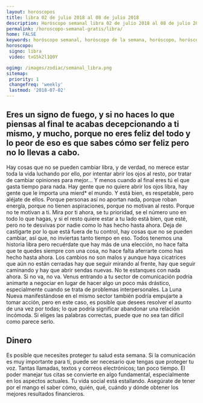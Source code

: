 ```yaml
---
layout: horoscopos
title: libra 02 de julio 2018 al 08 de julio 2018 
description: Horóscopo semanal libra 02 de julio 2018 al 08 de julio 2018. Eres un signo de fuego, y si no haces lo que piensas al final te acabas decepcionando a ti mismo, y mucho, porque no eres feliz del todo y lo peor de eso es que sabes cómo ser feliz pero no lo llevas a cabo.
permalink: /horoscopo-semanal-gratis/libra/
home: FALSE
keywords: horóscopo semanal, horóscopo de la semana, horóscopo, horóscopo gratis,horóscopos, horóscopo esperanza gracia, horoscopos libra la semana, horóscopos gratis, Tarot, Astrologia, Zodíaco, libra, horoscopo gratis, semanal
horoscopo:
 signo: libra
 video: txG5k2l1Q0Y

ogimg: /images/zodiac/semanal_libra.png
sitemap:
 priority: 1
 changefreq: 'weekly'
 lastmod: '2018-07-02'
---
```




## Eres un signo de fuego, y si no haces lo que piensas al final te acabas decepcionando a ti mismo, y mucho, porque no eres feliz del todo y lo peor de eso es que sabes cómo ser feliz pero no lo llevas a cabo.

Hay cosas que no se pueden cambiar libra, y de verdad, no merece estar toda la vida luchando por ello, por intentar abrir los ojos al resto, por tratar de cambiar opiniones para mejor… Y menos cuando al final eres tú el que gasta tiempo para nada. Hay gente que no quiere abrir los ojos libra, hay gente que le importa una mierd* el mundo. Y está bien, es respetable, pero aléjate de ellos. Porque personas así no aportan nada, porque roban energía, porque no tienen aspiraciones, porque no motivan al resto. Porque no te motivan a ti. Mira por ti ahora, se tu prioridad, se el número uno en todo lo que hagas, y si el resto quiere estar a tu lado está bien, que esté, pero no te desvivas por nadie como lo has hecho hasta ahora. Deja de castigarte por lo que está fuera de tu control, hay cosas que no se pueden cambiar, así que, no inviertas tanto tiempo en eso. Todos tenemos una historia libra pero recuérdate que hay más de una elección, no hace falta que te quedes siempre con una cosa, no hace falta aferrarte como has hecho hasta ahora. Los cambios no son malos y aunque haya cicatrices que aún no están cerradas hay que seguir mirando al frente, hay que seguir caminando y hay que abrir sendas nuevas. No te estanques con nada ahora. Si no va, no va.
Venus entrando a tu sector de comunicación podría animarte a negociar en lugar de hacer algo un poco más drástico, especialmente cuando se trata de problemas interpersonales. La Luna Nueva manifestándose en el mismo sector también podría empujarte a tomar acción, pero en este caso, es posible que desees resolver el asunto de una vez por todas; lo que podría significar abandonar una relación incómoda. Si eliges las palabras correctas, puede que no sea tan difícil como parece serlo.

## Dinero

Es posible que necesites proteger tu salud esta semana. Si la comunicación es muy importante para ti, puede ser necesario que tengas que proteger tu voz. Tantas llamadas, textos y correos electrónicos; tan poco tiempo. El poder manejar tus citas se convierte en algo fundamental, especialmente en los aspectos actuales. Tu vida social está estallando. Asegúrate de tener por el mango el saber cómo, quién, qué, cuándo y dónde obtener los mejores resultados financieros.